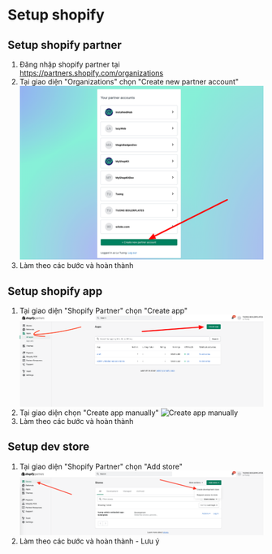 # Setup shopify

## Setup shopify partner
1. Đăng nhập shopify partner tại https://partners.shopify.com/organizations
2. Tại giao diện "Organizations" chọn "Create new partner account" ![Organizations](./images/Organizations-Shopify-Partners.png)
3. Làm theo các bước và hoàn thành


## Setup shopify app 
1. Tại giao diện "Shopify Partner" chọn "Create app" ![Create app](./images/create_app.png)
2. Tại giao diện chọn "Create app manually" ![Create app manually](./images/create_app_manually.png.png)
3. Làm theo các bước và hoàn thành


## Setup dev store 
1. Tại giao diện "Shopify Partner" chọn "Add store" ![Add store](./images/create_store.png)
2. Làm theo các bước và hoàn thành - Lưu ý 